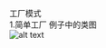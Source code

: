工厂模式  
1.简单工厂
例子中的类图  
![alt text](https://github.com/AronGuan/DesignPattern/tree/master/images/simpleFactory.png)
